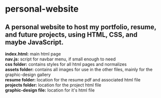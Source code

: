 # personal-website
## A personal website to host my portfolio, resume, and future projects, using HTML, CSS, and maybe JavaScript.
**index.html:** main html page\
**nav.js:** script for navbar menu, if small enough to need\
**css folder:** contains styles for all html pages and normalizes\
**assets folder:** contains all images for use in the other files, mainly for the graphic-design gallery\
**resume folder:** location for the resume pdf and associated html file\
**projects folder:** location for the project html file\
**graphic-design file:** location for it's html file
